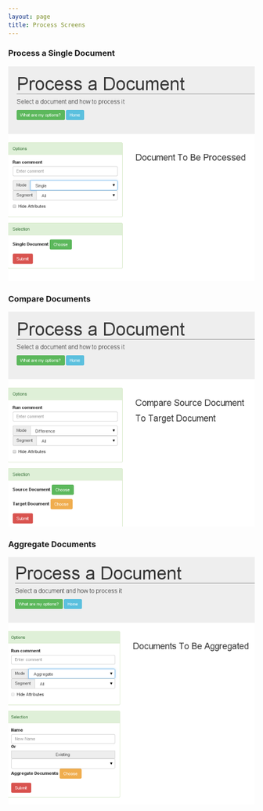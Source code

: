 ```yaml
---
layout: page
title: Process Screens
---
```

### Process a Single Document
![opening](/images/process1.png)

### Compare Documents
![opening](/images/process2.png)

### Aggregate Documents
![opening](/images/process3.png)


